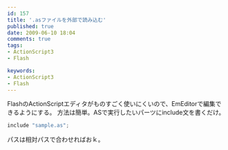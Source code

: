 ```yaml
---
id: 157
title: '.asファイルを外部で読み込む'
published: true
date: 2009-06-10 18:04
comments: true
tags:
- ActionScript3
- Flash

keywords:
- ActionScript3
- Flash
---
```

FlashのActionScriptエディタがものすごく使いにくいので、EmEditorで編集できるようにする。
方法は簡単。ASで実行したいパーツにinclude文を書くだけ。


```actionscript
include "sample.as";
```

パスは相対パスで合わせればおｋ。
